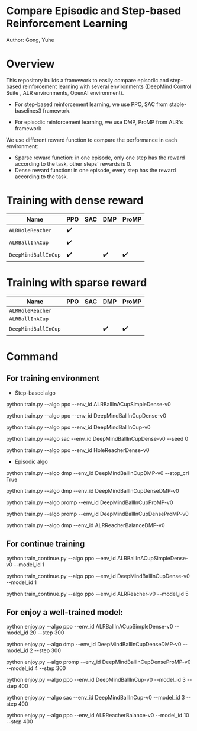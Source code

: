 # Compare Episodic and Step-based Reinforcement Learning

Author: Gong, Yuhe

# Overview

This repository builds a framework to easily compare episodic and step-based reinforcement learning with several environments (DeepMind Control Suite , ALR environments, OpenAI environment).

- For step-based reinforcement learning, we use PPO, SAC from stable-baselines3 framework.

- For episodic reinforcement learning, we use DMP, ProMP from ALR's framework

We use different reward function to compare the performance in each environment:

- Sparse reward function: in one episode, only one step has the reward according to the task, other steps' rewards is 0.
- Dense reward function: in one episode, every step has the reward according to the task.

# Training with dense reward

|Name| PPO|SAC|DMP|ProMP
|---|---|---|---|---|
|`ALRHoleReacher`|:heavy_check_mark:|  |  | 
|`ALRBallInACup`|:heavy_check_mark:|  |  | 
|`DeepMindBallInCup`|:heavy_check_mark:|  | :heavy_check_mark:| :heavy_check_mark:

# Training with sparse reward

|Name| PPO|SAC|DMP|ProMP
|---|---|---|---|---|
|`ALRHoleReacher`||  |  | 
|`ALRBallInACup`||  |  | 
|`DeepMindBallInCup`||  | :heavy_check_mark: | :heavy_check_mark:

# Command
## For training environment
- Step-based algo

python train.py --algo ppo --env_id ALRBallInACupSimpleDense-v0

python train.py --algo ppo --env_id DeepMindBallInCupDense-v0

python train.py --algo ppo --env_id DeepMindBallInCup-v0

python train.py --algo sac --env_id DeepMindBallInCupDense-v0 --seed 0

python train.py --algo ppo --env_id HoleReacherDense-v0

- Episodic algo

python train.py --algo dmp --env_id DeepMindBallInCupDMP-v0 --stop_cri True

python train.py --algo dmp --env_id DeepMindBallInCupDenseDMP-v0

python train.py --algo promp --env_id DeepMindBallInCupProMP-v0

python train.py --algo promp --env_id DeepMindBallInCupDenseProMP-v0

python train.py --algo dmp --env_id ALRReacherBalanceDMP-v0

## For continue training

python train_continue.py --algo ppo --env_id ALRBallInACupSimpleDense-v0 --model_id 1

python train_continue.py --algo ppo --env_id DeepMindBallInCupDense-v0 --model_id 1

python train_continue.py --algo ppo --env_id ALRReacher-v0 --model_id 5

## For enjoy a well-trained model:

python enjoy.py --algo ppo --env_id ALRBallInACupSimpleDense-v0 --model_id 20 --step 300

python enjoy.py --algo dmp --env_id DeepMindBallInCupDenseDMP-v0 --model_id 2 --step 300

python enjoy.py --algo promp --env_id DeepMindBallInCupDenseProMP-v0 --model_id 4 --step 300

python enjoy.py --algo ppo --env_id DeepMindBallInCup-v0 --model_id 3 --step 400

python enjoy.py --algo sac --env_id DeepMindBallInCup-v0 --model_id 3 --step 400

python enjoy.py --algo ppo --env_id ALRReacherBalance-v0 --model_id 10 --step 400






